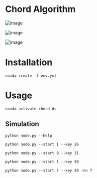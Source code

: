 # Chord Algorithm

![image](https://github.com/user-attachments/assets/422c59e1-4fca-4fa3-9871-7b157e77b6a1)

![image](https://github.com/user-attachments/assets/00d46c4a-6a01-49f1-b3bd-c7d5b3681967)

![image](https://github.com/user-attachments/assets/8818223c-a2de-4735-a4e9-e27c7b288234)


# Installation
```
conda create -f env.yml
```

# Usage
```
conda activate chord-ds
```

## Simulation
```
python node.py --help
```

```
python node.py --start 1 --key 26
```


```
python node.py --start 9 --key 31
```


```
python node.py --start 1 --key 50
```


```
python node.py --start 7 --key 50 -nn 7
```


